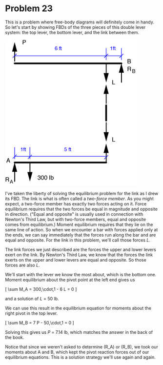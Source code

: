 # Problem 23 #

This is a problem where free-body diagrams will definitely come in handy. So let's start by showing FBDs of the three pieces of this double lever system: the top lever, the bottom lever, and the link between them.

<img src="images/023.png" />

I've taken the liberty of solving the equilibrium problem for the link as I drew its FBD. The link is what is often called a *two-force member*. As you might expect, a two-force member has exactly two forces acting on it. Force equilibrium requires that the two forces be equal in magnitude and opposite in direction. ("Equal and opposite" is usually used in connection with Newton's Third Law, but with two-force members, equal and opposite comes from equilibrium.) Moment equilibrium requires that they lie on the same line of action. So when we encounter a bar with forces applied only at the ends, we can say immediately that the forces run along the bar and are equal and opposite. For the link in this problem, we'll call those forces *L*.

The link forces we just described are the forces the upper and lower levers exert on the link. By Newton's Third Law, we know that the forces the link exerts on the upper and lower levers are equal and opposite. So those forces are also *L*.

We'll start with the lever we know the most about, which is the bottom one. Moment equilibrium about the pivot point at the left end gives us

\[ \sum M_A = 300\,\cdot\,1 - 6 L = 0 \]

and a solution of *L* = 50 lb.

We can use this result in the equilibrium equation for moments about the right pivot in the top lever.

\[ \sum M_B = 7 P - 50\,\cdot\,1 = 0 \]

Solving this gives us *P* = 7.14 lb, which matches the answer in the back of the book.

Notice that since we weren't asked to determine \(R_A\) or \(R_B\), we took our moments about A and B, which kept the pivot reaction forces out of our equilibrium equations. This is a solution strategy we'll use again and again.

